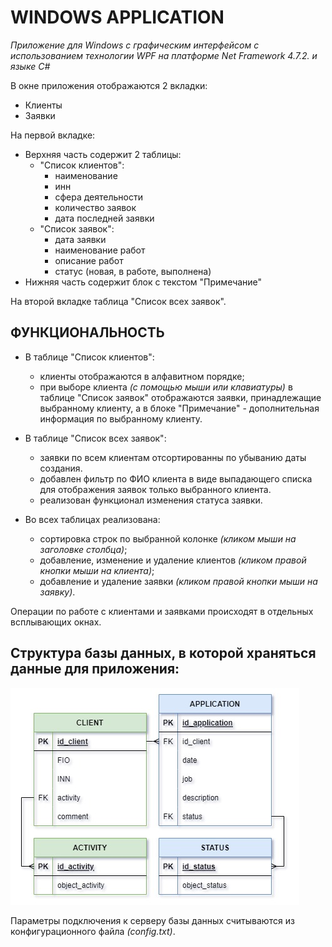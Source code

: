 # WINDOWS APPLICATION 

*Приложение для Windows с графическим интерфейсом с использованием технологии WPF на платформе Net Framework 4.7.2.  и языке C#*

В окне приложения отображаются 2 вкладки:
- Клиенты
- Заявки

На первой вкладке:
- Верхняя часть содержит 2 таблицы:
    - "Cписок клиентов":
        -  наименование
        -  инн
        -  сфера деятельности
        -  количество заявок
        -  дата последней заявки
    - "Cписок заявок":
        -  дата заявки
        -  наименование работ
        -  описание работ
        -  статус (новая, в работе, выполнена)
- Нижняя часть cодержит блок с текстом "Примечание"

На второй вкладке таблица "Список всех заявок".

## ФУНКЦИОНАЛЬНОСТЬ
- В таблице "Список клиентов": 
    - клиенты отображаются в алфавитном порядке;
    - при выборе клиента *(с помощью мыши или клавиатуры)* в таблице "Список заявок" отображаются заявки, принадлежащие выбранному клиенту, а в блоке "Примечание" - дополнительная информация по выбранному клиенту.

- В таблице "Список всех заявок":
    - заявки по всем клиентам отсортированны по убыванию даты создания.
    - добавлен фильтр по ФИО клиента в виде выпадающего списка для отображения заявок только выбранного клиента. 
    - реализован функционал изменения статуса заявки.

- Во всех таблицах реализована:
    - сортировка строк по выбранной колонке *(кликом мыши на заголовке столбца)*;
    - добавление, изменение и удаление клиентов *(кликом правой кнопки мыши на клиента)*;
    - добавление и удаление заявки *(кликом правой кнопки мыши на заявку)*.

Операции по работе с клиентами и заявками происходят в отдельных всплывающих окнах.

## Структура базы данных, в которой храняться данные для приложения:

![База Данных](DataBase.jpg)


Параметры подключения к серверу базы данных считываются из конфигурационного файла *(config.txt)*.

